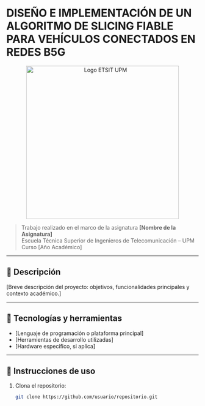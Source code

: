 # DISEÑO E IMPLEMENTACIÓN DE UN ALGORITMO DE SLICING FIABLE PARA VEHÍCULOS CONECTADOS EN REDES B5G

<p align="center">
  <img src="[https://www.etsit.upm.es/images/logo-etsit-upm.png](https://www.etsit.upm.es/fileadmin/documentos/laescuela/la_escuela/galerias_fotograficas/Servicios/generales/logos/LOGO_ESCUELA/LOGO_ESCUELA.png)" alt="Logo ETSIT UPM" width="400"/>
</p>

> Trabajo realizado en el marco de la asignatura **[Nombre de la Asignatura]**  
> Escuela Técnica Superior de Ingenieros de Telecomunicación – UPM  
> Curso [Año Académico]

---

## 📝 Descripción

[Breve descripción del proyecto: objetivos, funcionalidades principales y contexto académico.]

---

## 🧰 Tecnologías y herramientas

- [Lenguaje de programación o plataforma principal]
- [Herramientas de desarrollo utilizadas]
- [Hardware específico, si aplica]

---

## 🚀 Instrucciones de uso

1. Clona el repositorio:
   ```bash
   git clone https://github.com/usuario/repositorio.git
